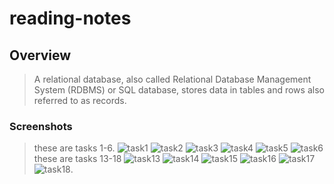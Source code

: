 # reading-notes

## Overview

>A relational database, also called Relational Database Management System (RDBMS) or SQL database,
 stores data in tables and rows also referred to as records.

### Screenshots

> these are tasks 1-6.
![task1](./imgsSql/task1.PNG)
![task2](./imgsSql/task2.PNG)
![task3](./imgsSql/task3.PNG)
![task4](./imgsSql/task4.PNG)
![task5](./imgsSql/review1.PNG)
![task6](./imgsSql/task6.PNG)
> these are tasks 13-18
![task13](./imgsSql/task13.PNG)
![task14](./imgsSql/task14.PNG)
![task15](./imgsSql/task15.PNG)
![task16](./imgsSql/task16.PNG)
![task17](./imgsSql/task17.PNG)
![task18](./imgsSql/task18.PNG).
